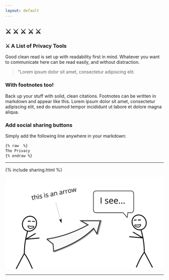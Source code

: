 ```yaml
---
layout: default
---
```


## ⚔️ ⚔️ ⚔️ ⚔️ ⚔️

### ⚔️ A List of Privacy Tools

Good clean read is set up with readability first in mind. Whatever you want to communicate here can be read easily, and without distraction.

> "Lorem ipsum dolor sit amet, consectetur adipiscing elit.

### With footnotes too!

Back up your stuff with solid, clean citations. Footnotes can be written in markdown and appear like this.
Lorem ipsum dolor sit amet, consectetur adipiscing elit, sed do eiusmod tempor incididunt ut labore et dolore magna aliqua.

### Add social sharing buttons

Simply add the following line anywhere in your markdown:

<pre><code>{% raw  %}
The Privacy
{% endraw %}
</code></pre>

<hr>

{% include sharing.html %}

<img src="images/hello.svg" alt="sample image">

<hr>
